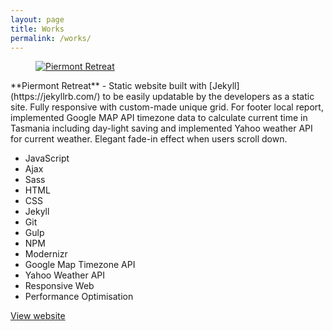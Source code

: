 ```yaml
---
layout: page
title: Works
permalink: /works/
---
```


<!-- Piermont -->
<figure>
  <a target="_blank" href="http://piermont.com.au">
   <img src="{{ site.baseurl }}/images/piermont.jpg" alt="Piermont Retreat">
  </a>
</figure>
**Piermont Retreat** - Static website built with [Jekyll](https://jekyllrb.com/) to be easily updatable by the developers as a static site. Fully responsive with custom-made unique grid. For footer local report, implemented Google MAP API timezone data to calculate current time in Tasmania including day-light saving and implemented Yahoo weather API for current weather. Elegant fade-in effect when users scroll down.

<ul class="skills-list">
  <li>JavaScript</li>
  <li>Ajax</li>
  <li>Sass</li>
  <li>HTML</li>
  <li>CSS</li>
  <li>Jekyll</li>
  <li>Git</li>
  <li>Gulp</li>
  <li>NPM</li>
  <li>Modernizr</li>
  <li>Google Map Timezone API</li>
  <li>Yahoo Weather API</li>
  <li>Responsive Web</li>
  <li>Performance Optimisation</li> 
</ul>

<a target="_blank" class="button-default" href="http://piermont.com.au/">
  View website
</a>

<div class="divider"></div>